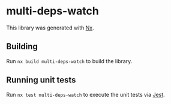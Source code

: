 # multi-deps-watch

This library was generated with [Nx](https://nx.dev).

## Building

Run `nx build multi-deps-watch` to build the library.

## Running unit tests

Run `nx test multi-deps-watch` to execute the unit tests via [Jest](https://jestjs.io).
